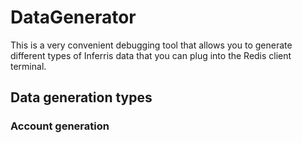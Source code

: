 # DataGenerator
This is a very convenient debugging tool that allows you to generate different types of Inferris data that you can plug into the Redis client terminal.

## Data generation types
### Account generation
